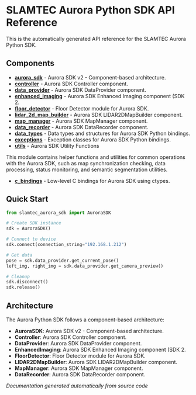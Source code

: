 # SLAMTEC Aurora Python SDK API Reference

This is the automatically generated API reference for the SLAMTEC Aurora Python SDK.

## Components

- **[aurora_sdk](aurora_sdk.md)** - Aurora SDK v2 - Component-based architecture.
- **[controller](controller.md)** - Aurora SDK Controller component.
- **[data_provider](data_provider.md)** - Aurora SDK DataProvider component.
- **[enhanced_imaging](enhanced_imaging.md)** - Aurora SDK Enhanced Imaging component (SDK 2.
- **[floor_detector](floor_detector.md)** - Floor Detector module for Aurora SDK.
- **[lidar_2d_map_builder](lidar_2d_map_builder.md)** - Aurora SDK LIDAR2DMapBuilder component.
- **[map_manager](map_manager.md)** - Aurora SDK MapManager component.
- **[data_recorder](data_recorder.md)** - Aurora SDK DataRecorder component.
- **[data_types](data_types.md)** - Data types and structures for Aurora SDK Python bindings.
- **[exceptions](exceptions.md)** - Exception classes for Aurora SDK Python bindings.
- **[utils](utils.md)** - Aurora SDK Utility Functions

This module contains helper functions and utilities for common operations
with the Aurora SDK, such as map synchronization checking, data processing,
status monitoring, and semantic segmentation utilities.
- **[c_bindings](c_bindings.md)** - Low-level C bindings for Aurora SDK using ctypes.

## Quick Start

```python
from slamtec_aurora_sdk import AuroraSDK

# Create SDK instance
sdk = AuroraSDK()

# Connect to device
sdk.connect(connection_string="192.168.1.212")

# Get data
pose = sdk.data_provider.get_current_pose()
left_img, right_img = sdk.data_provider.get_camera_preview()

# Cleanup
sdk.disconnect()
sdk.release()
```

## Architecture

The Aurora Python SDK follows a component-based architecture:

- **AuroraSDK**: Aurora SDK v2 - Component-based architecture.
- **Controller**: Aurora SDK Controller component.
- **DataProvider**: Aurora SDK DataProvider component.
- **EnhancedImaging**: Aurora SDK Enhanced Imaging component (SDK 2.
- **FloorDetector**: Floor Detector module for Aurora SDK.
- **LIDAR2DMapBuilder**: Aurora SDK LIDAR2DMapBuilder component.
- **MapManager**: Aurora SDK MapManager component.
- **DataRecorder**: Aurora SDK DataRecorder component.

*Documentation generated automatically from source code*